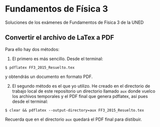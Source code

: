 # Fundamentos de Física 3
Soluciones de los exámenes de Fundamentos de Física 3 de la UNED

## Convertir el archivo de LaTex a PDF

Para ello hay dos métodos:

1. El primero es más sencillo. Desde el terminal:

```
$ pdflatex FF3_2015_Resuelto.tex
```

y obtendrás un documento en formato PDF.

2. El segundo método es el que yo utilizo. He creado
en el directorio de trabajo local de este repositorio un directorio
llamado `aux` donde vuelco los archivos temporales y el PDF final que
genera pdflatex, así pues desde el terminal:

```
$ clear && pdflatex --output-directory=aux FF3_2015_Resuelto.tex
```

Recuerda que en el directorio `aux` quedará el PDF final para distibuir.
